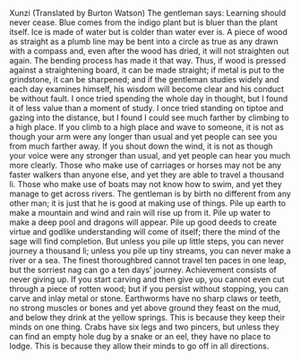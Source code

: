 Xunzi (Translated by Burton Watson)
The gentleman says: Learning should never cease.
Blue comes from the indigo plant but is bluer than the plant itself. Ice is made of water but is colder than water ever is. A piece of wood as straight as a plumb line may be bent into a circle as true as any drawn with a compass and, even after the wood has dried, it will not straighten out again. The bending process has made it that way. Thus, if wood is pressed against a straightening board, it can be made straight; if metal is put to the grindstone, it can be sharpened; and if the gentleman studies widely and each day examines himself, his wisdom will become clear and his conduct be without fault.
I once tried spending the whole day in thought, but I found it of less value than a moment of study. I once tried standing on tiptoe and gazing into the distance, but I found I could see much farther by climbing to a high place. If you climb to a high place and wave to someone, it is not as though your arm were any longer than usual and yet people can see you from much farther away. If you shout down the wind, it is not as though your voice were any stronger than usual, and yet people can hear you much more clearly. Those who make use of carriages or horses may not be any faster walkers than anyone else, and yet they are able to travel a thousand li. Those who make use of boats may not know how to swim, and yet they manage to get across rivers. The gentleman is by birth no different from any other man; it is just that he is good at making use of things.
Pile up earth to make a mountain and wind and rain will rise up from it. Pile up water to make a deep pool and dragons will appear. Pile up good deeds to create virtue and godlike understanding will come of itself; there the mind of the sage will find completion. But unless you pile up little steps, you can never journey a thousand li; unless you pile up tiny streams, you can never make a river or a sea. The finest thoroughbred cannot travel ten paces in one leap, but the sorriest nag can go a ten days’ journey. Achievement consists of never giving up. If you start carving and then give up, you cannot even cut through a piece of rotten wood; but if you persist without stopping, you can carve and inlay metal or stone. Earthworms have no sharp claws or teeth, no strong muscles or bones and yet above ground they feast on the mud, and below they drink at the yellow springs. This is because they keep their minds on one thing. Crabs have six legs and two pincers, but unless they can find an empty hole dug by a snake or an eel, they have no place to lodge. This is because they allow their minds to go off in all directions.
